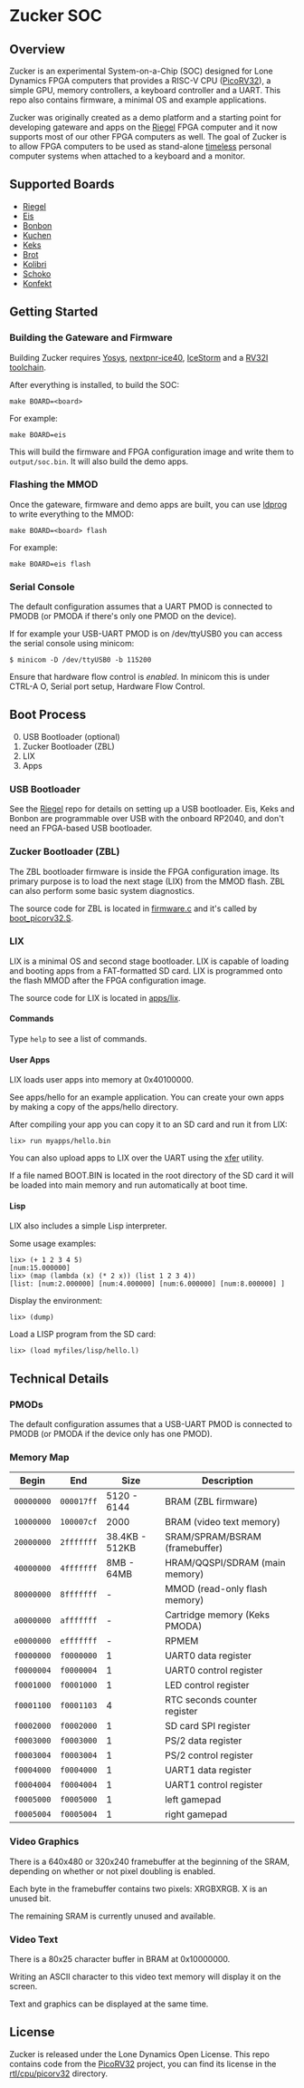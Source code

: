 # Zucker SOC

## Overview

Zucker is an experimental System-on-a-Chip (SOC) designed for Lone Dynamics FPGA computers that provides a RISC-V CPU ([PicoRV32](https://github.com/YosysHQ/picorv32)), a simple GPU, memory controllers, a keyboard controller and a UART. This repo also contains firmware, a minimal OS and example applications.

Zucker was originally created as a demo platform and a starting point for developing gateware and apps on the [Riegel](https://machdyne.com/product/riegel-computer) FPGA computer and it now supports most of our other FPGA computers as well. The goal of Zucker is to allow FPGA computers to be used as stand-alone [timeless](https://machdyne.com/2022/01/12/timeless-computing/) personal computer systems when attached to a keyboard and a monitor.

## Supported Boards

- [Riegel](https://machdyne.com/product/riegel-computer/)
- [Eis](https://machdyne.com/product/eis-computer/)
- [Bonbon](https://machdyne.com/product/bonbon-computer/)
- [Kuchen](https://machdyne.com/product/kuchen-computer/)
- [Keks](https://machdyne.com/product/keks-game-console/)
- [Brot](https://machdyne.com/product/brot-fpga-board/)
- [Kolibri](https://machdyne.com/product/kolibri-fpga-dongle/)
- [Schoko](https://machdyne.com/product/schoko-computer/)
- [Konfekt](https://machdyne.com/product/konfekt-computer/)

## Getting Started

### Building the Gateware and Firmware

Building Zucker requires [Yosys](https://github.com/YosysHQ/yosys), [nextpnr-ice40](https://github.com/YosysHQ/nextpnr), [IceStorm](https://github.com/YosysHQ/icestorm) and a [RV32I toolchain](https://github.com/YosysHQ/picorv32#building-a-pure-rv32i-toolchain).

After everything is installed, to build the SOC:

```
make BOARD=<board>
```

For example:

```
make BOARD=eis
```

This will build the firmware and FPGA configuration image and write them to `output/soc.bin`. It will also build the demo apps.

### Flashing the MMOD

Once the gateware, firmware and demo apps are built, you can use [ldprog](https://github.com/machdyne/ldprog) to write everything to the MMOD:

```
make BOARD=<board> flash
```

For example:

```
make BOARD=eis flash
```

### Serial Console

The default configuration assumes that a UART PMOD is connected to PMODB (or PMODA if there's only one PMOD on the device).

If for example your USB-UART PMOD is on /dev/ttyUSB0 you can access the serial console using minicom:

```
$ minicom -D /dev/ttyUSB0 -b 115200
```

Ensure that hardware flow control is *enabled*. In minicom this is under CTRL-A O, Serial port setup, Hardware Flow Control.

## Boot Process

0. USB Bootloader (optional)
1. Zucker Bootloader (ZBL)
2. LIX
3. Apps

### USB Bootloader

See the [Riegel](https://github.com/machdyne/riegel) repo for details on setting up a USB bootloader. Eis, Keks and Bonbon are programmable over USB with the onboard RP2040, and don't need an FPGA-based USB bootloader.

### Zucker Bootloader (ZBL)

The ZBL bootloader firmware is inside the FPGA configuration image. Its primary purpose is to load the next stage (LIX) from the MMOD flash. ZBL can also perform some basic system diagnostics.

The source code for ZBL is located in [firmware.c](firmware/firmware.c) and it's called by [boot\_picorv32.S](firmware/boot\_picorv32.S).

### LIX

LIX is a minimal OS and second stage bootloader. LIX is capable of loading and booting apps from a FAT-formatted SD card. LIX is programmed onto the flash MMOD after the FPGA configuration image.

The source code for LIX is located in [apps/lix](apps/lix).

#### Commands

Type `help` to see a list of commands.

#### User Apps

LIX loads user apps into memory at 0x40100000.

See apps/hello for an example application. You can create your own apps by making a copy of the apps/hello directory.

After compiling your app you can copy it to an SD card and run it from LIX:

```
lix> run myapps/hello.bin
```

You can also upload apps to LIX over the UART using the [xfer](https://github.com/machdyne/xfer) utility.

If a file named BOOT.BIN is located in the root directory of the SD card it will be loaded into main memory and run automatically at boot time.

#### Lisp

LIX also includes a simple Lisp interpreter.

Some usage examples:

```
lix> (+ 1 2 3 4 5)
[num:15.000000]
lix> (map (lambda (x) (* 2 x)) (list 1 2 3 4))
[list: [num:2.000000] [num:4.000000] [num:6.000000] [num:8.000000] ]
```

Display the environment:
```
lix> (dump)
```

Load a LISP program from the SD card:
```
lix> (load myfiles/lisp/hello.l)
```

## Technical Details

### PMODs

The default configuration assumes that a USB-UART PMOD is connected to PMODB (or PMODA if the device only has one PMOD).

### Memory Map

| Begin | End | Size | Description |
| ----- | --- | ---- | ----------- |
| ``00000000`` | ``000017ff`` | 5120 - 6144 | BRAM (ZBL firmware) |
| ``10000000`` | ``100007cf`` | 2000 | BRAM (video text memory) |
| ``20000000`` | ``2fffffff`` | 38.4KB - 512KB | SRAM/SPRAM/BSRAM (framebuffer) |
| ``40000000`` | ``4fffffff`` | 8MB - 64MB | HRAM/QQSPI/SDRAM (main memory) |
| ``80000000`` | ``8fffffff`` | - | MMOD (read-only flash memory) |
| ``a0000000`` | ``afffffff`` | - | Cartridge memory (Keks PMODA) |
| ``e0000000`` | ``efffffff`` | - | RPMEM |
| ``f0000000`` | ``f0000000`` | 1 | UART0 data register |
| ``f0000004`` | ``f0000004`` | 1 | UART0 control register |
| ``f0001000`` | ``f0001000`` | 1 | LED control register |
| ``f0001100`` | ``f0001103`` | 4 | RTC seconds counter register |
| ``f0002000`` | ``f0002000`` | 1 | SD card SPI register |
| ``f0003000`` | ``f0003000`` | 1 | PS/2 data register |
| ``f0003004`` | ``f0003004`` | 1 | PS/2 control register |
| ``f0004000`` | ``f0004000`` | 1 | UART1 data register |
| ``f0004004`` | ``f0004004`` | 1 | UART1 control register |
| ``f0005000`` | ``f0005000`` | 1 | left gamepad |
| ``f0005004`` | ``f0005004`` | 1 | right gamepad |

### Video Graphics

There is a 640x480 or 320x240 framebuffer at the beginning of the SRAM, depending on whether or not pixel doubling is enabled.

Each byte in the framebuffer contains two pixels: XRGBXRGB. X is an unused bit.

The remaining SRAM is currently unused and available.

### Video Text

There is a 80x25 character buffer in BRAM at 0x10000000.

Writing an ASCII character to this video text memory will display it on the screen.

Text and graphics can be displayed at the same time.

## License

Zucker is released under the Lone Dynamics Open License. This repo contains code from the [PicoRV32](https://github.com/YosysHQ/picorv32) project, you can find its license in the [rtl/cpu/picorv32](rtl/cpu/picorv32) directory.
